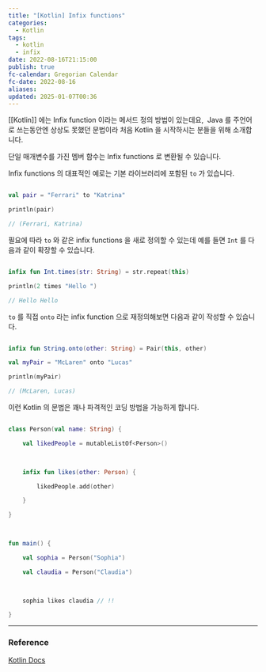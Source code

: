 ```yaml
---
title: "[Kotlin] Infix functions"
categories:
  - Kotlin
tags:
  - kotlin
  - infix
date: 2022-08-16T21:15:00
publish: true
fc-calendar: Gregorian Calendar
fc-date: 2022-08-16
aliases: 
updated: 2025-01-07T00:36
---
```


[[Kotlin]] 에는 Infix function 이라는 메서드 정의 방법이 있는데요,  Java 를 주언어로 쓰는동안엔 상상도 못했던 문법이라 처음 Kotlin 을 시작하시는 분들을 위해 소개합니다.

단일 매개변수를 가진 멤버 함수는 Infix functions 로 변환될 수 있습니다.

Infix functions 의 대표적인 예로는 기본 라이브러리에 포함된 `to` 가 있습니다.

```kotlin

val pair = "Ferrari" to "Katrina"

println(pair)

// (Ferrari, Katrina)

```

필요에 따라 `to` 와 같은 infix functions 을 새로 정의할 수 있는데 예를 들면 `Int` 를 다음과 같이 확장할 수 있습니다.

```kotlin

infix fun Int.times(str: String) = str.repeat(this)

println(2 times "Hello ")

// Hello Hello

```

`to` 를 직접 `onto` 라는 infix function 으로 재정의해보면 다음과 같이 작성할 수 있습니다.

```kotlin

infix fun String.onto(other: String) = Pair(this, other)

val myPair = "McLaren" onto "Lucas"

println(myPair)

// (McLaren, Lucas)

```

이런 Kotlin 의 문법은 꽤나 파격적인 코딩 방법을 가능하게 합니다.

```kotlin

class Person(val name: String) {

    val likedPeople = mutableListOf<Person>()

  

    infix fun likes(other: Person) {

        likedPeople.add(other)

    }

}

  

fun main() {

    val sophia = Person("Sophia")

    val claudia = Person("Claudia")

  

    sophia likes claudia // !!

}

```

---

### Reference

[Kotlin Docs](https://play.kotlinlang.org/byExample/01_introduction/02_Functions)
